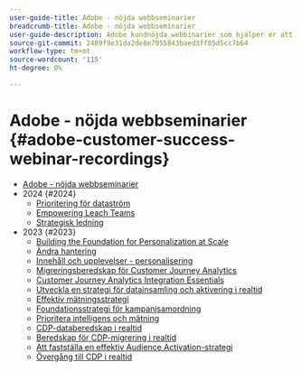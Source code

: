 ```yaml
---
user-guide-title: Adobe - nöjda webbseminarier
breadcrumb-title: Adobe - nöjda webbseminarier
user-guide-description: Adobe kundnöjda webbinarier som hjälper er att optimera er investering i Adobe Experience Cloud. Få värdefulla insikter för att maximera värdet och öka användningen av Adobe-lösningar.
source-git-commit: 2489f9e31da2de8e7955843baed3ff05d5cc7b64
workflow-type: tm+mt
source-wordcount: '115'
ht-degree: 0%

---
```



# Adobe - nöjda webbseminarier {#adobe-customer-success-webinar-recordings}

+ [Adobe - nöjda webbseminarier](overview.md)
+ 2024 {#2024}
   + [Prioritering för dataström](2024/data-stream-prioritization.md)
   + [Empowering Leach Teams](2024/empowering-lean-teams.md)
   + [Strategisk ledning](2024/strategic-leadership.md)
+ 2023 {#2023}
   + [Building the Foundation for Personalization at Scale](2023/personalization-at-scale.md)
   + [Ändra hantering](2023/change-management.md)
   + [Innehåll och upplevelser - personalisering](2023/content-experiences-personalization.md)
   + [Migreringsberedskap för Customer Journey Analytics](2023/cja-migration-readiness.md)
   + [Customer Journey Analytics Integration Essentials](2023/cja-integration-essentials.md)
   + [Utveckla en strategi för datainsamling och aktivering i realtid](2023/data-collection-activation-strategy.md)
   + [Effektiv mätningsstrategi](2023/measurement-strategy.md)
   + [Foundationsstrategi för kampanjsamordning](2023/foundational-strategy-campaign.md)
   + [Prioritera intelligens och mätning](2023/intelligence-and-measurement.md)
   + [CDP-databeredskap i realtid](2023/rtcdp-migration-data-readiness.md)
   + [Beredskap för CDP-migrering i realtid](2023/rtcdp-migration-readiness.md)
   + [Att fastställa en effektiv Audience Activation-strategi](2023/audience-activation.md)
   + [Övergång till CDP i realtid](2023/aam-to-rtcdp.md)